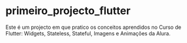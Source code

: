 # primeiro_projecto_flutter

Este é um projecto em que pratico os conceitos aprendidos no Curso de Flutter: Widgets, Stateless, Stateful, Imagens e Animações da Alura.

